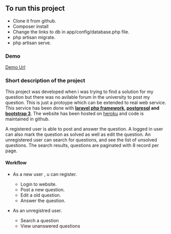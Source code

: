 ## To run this project
* Clone it from github.
* Composer install
* Change the links to db in app/config/database.php file.
* php artisan migrate.
* php artisan serve.

### Demo
[Demo Url](http://question-answers.herokuapp.com/)

### Short description of the project
This project was developed when i was trying to find a solution for my question but there was no avilable forum in the university to post my question. This is just a protoype which can be extended to real web service. This service has been done with **[laravel php framework](http://laravel.com/), [postgresql](http://www.postgresql.org/) and [bootstrap 3](http://getbootstrap.com/)**. The website has been hosted on [heroku](http://question-answers.herokuapp.com/) and code is maintained in github.

A registered user is able to post and answer the question. A logged in user can also mark the question as solved as well as edit the question. An unregistered user can search for questions, and see the list of unsolved questions. The search results, questions are paginated with 8 record per page.

#### Workflow
* As a new user , u can register.
	* Login to website.
	* Post a new question.
	* Edit a old question.
	* Answer the question.

* As an unregistred user.
	* Search a question
	* View unanswered questions

